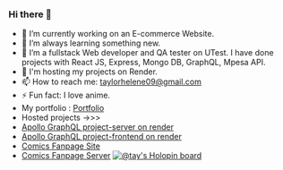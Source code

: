 ### Hi there 👋


- 🔭 I’m currently working on an E-commerce Website.
- 🌱 I’m always learning something new.
- 👯 I’m a fullstack Web developer and QA tester on UTest. I have done projects with React JS, Express, Mongo DB, GraphQL, Mpesa API.
- 💬 I'm hosting my projects on Render. 
- 📫 How to reach me: taylorhelene09@gmail.com
- ⚡ Fun fact: I love anime.
-  My portfolio :  [Portfolio](https://taylorhelene.github.io/Chemtai-s_portfolio/)
-  Hosted projects ->>>
-  [Apollo GraphQL project-server on render](https://server-80vk.onrender.com)
-  [Apollo GraphQL project-frontend on render](https://trial-azpj.onrender.com)
-  [Comics Fanpage Site](https://comic-xyqz.onrender.com)
-  [Comics Fanpage Server](https://mmm-pr5e.onrender.com)
[![@tay's Holopin board](https://holopin.me/tay)](https://holopin.io/@tay)

